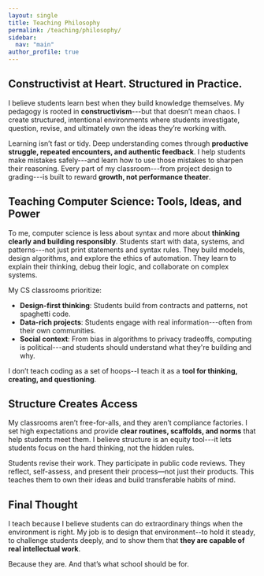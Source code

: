 ```yaml
---
layout: single
title: Teaching Philosophy
permalink: /teaching/philosophy/
sidebar:
  nav: "main"
author_profile: true
---
```


## Constructivist at Heart. Structured in Practice.

I believe students learn best when they build knowledge themselves. My pedagogy is rooted in **constructivism**---but that doesn’t mean chaos. I create structured, intentional environments where students investigate, question, revise, and ultimately own the ideas they’re working with.

Learning isn’t fast or tidy. Deep understanding comes through **productive struggle, repeated encounters, and authentic feedback**. I help students make mistakes safely---and learn how to use those mistakes to sharpen their reasoning. Every part of my classroom---from project design to grading---is built to reward **growth, not performance theater**.

## Teaching Computer Science: Tools, Ideas, and Power

To me, computer science is less about syntax and more about **thinking clearly and building responsibly**. Students start with data, systems, and patterns---not just print statements and syntax rules. They build models, design algorithms, and explore the ethics of automation. They learn to explain their thinking, debug their logic, and collaborate on complex systems.

My CS classrooms prioritize:
- **Design-first thinking**: Students build from contracts and patterns, not spaghetti code.
- **Data-rich projects**: Students engage with real information---often from their own communities.
- **Social context**: From bias in algorithms to privacy tradeoffs, computing is political---and students should understand what they're building and why.

I don’t teach coding as a set of hoops--I teach it as a **tool for thinking, creating, and questioning**.

## Structure Creates Access

My classrooms aren’t free-for-alls, and they aren’t compliance factories. I set high expectations and provide **clear routines, scaffolds, and norms** that help students meet them. I believe structure is an equity tool---it lets students focus on the hard thinking, not the hidden rules.

Students revise their work. They participate in public code reviews. They reflect, self-assess, and present their process—not just their products. This teaches them to own their ideas and build transferable habits of mind.

## Final Thought

I teach because I believe students can do extraordinary things when the environment is right. My job is to design that environment--to hold it steady, to challenge students deeply, and to show them that **they are capable of real intellectual work**.

Because they are. And that’s what school should be for.
